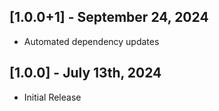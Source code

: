 ## [1.0.0+1] - September 24, 2024

* Automated dependency updates


## [1.0.0] - July 13th, 2024

* Initial Release